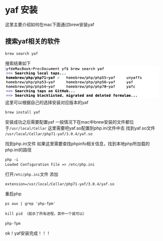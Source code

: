# yaf 安装
这里主要介绍如何在mac下面通过brew安装yaf

## 搜索yaf相关的软件
```
brew search yaf
```
搜索结果如下
![brew search结果](https://github.com/it037218/Document/blob/master/Images/003.jpeg?raw=true)
这里可以根据自己的选择安装对应版本的yaf
```
brew install yaf
```

安装成功之后需要配置yaf
一般情况下在mac中brew安装的文件都位于``/usr/local/Cellar``
这里需要吧yaf.so配置到php.ini文件中去
找到yaf.so文件
``/usr/local/Cellar/php71-yaf/3.0.4/yaf.so``

找到php.ini文件
如果这里需要查找phpinfo相关信息，找到本地php所加载的php.ini的路径
```
php -i
Loaded Configuration File => /etc/php.ini
```
打开``/etc/php.ini``文件
添加
```
extension=/usr/local/Cellar/php71-yaf/3.0.4/yaf.so
```
重启php
```
ps aux | grep 'php-fpm'

kill pid （就杀了所有进程，其中一个就可以）

php-fpm

```

ok！yaf安装完成！！！
